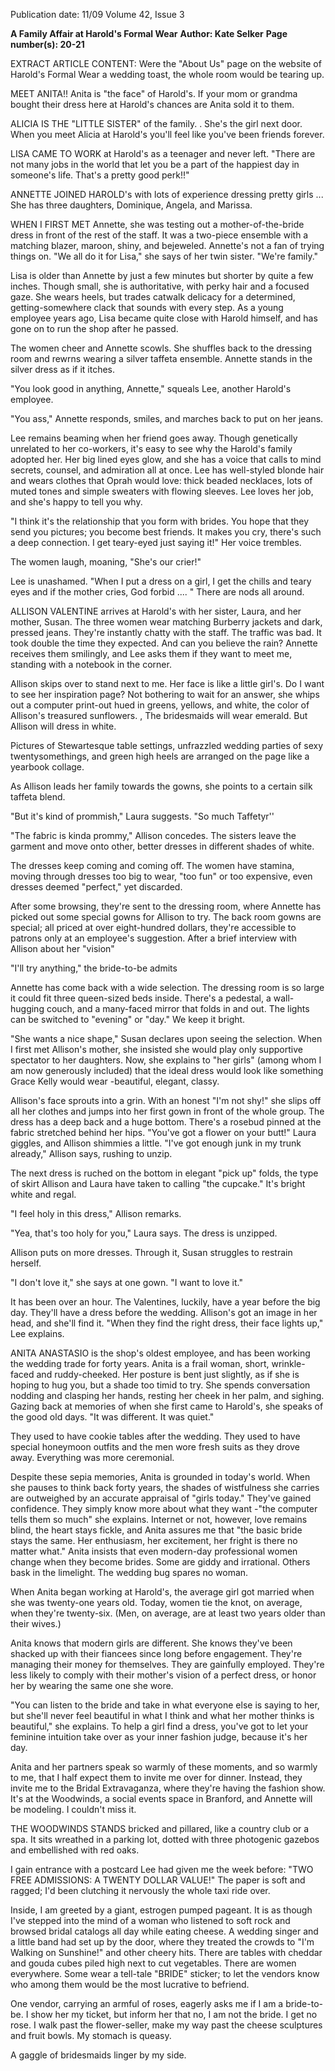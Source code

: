 Publication date: 11/09
Volume 42, Issue 3

**A Family Affair at Harold's Formal Wear**
**Author: Kate Selker**
**Page number(s): 20-21**

EXTRACT ARTICLE CONTENT:
Were the "About Us" page on the website of Harold's Formal Wear a wedding toast, the whole room would be tearing up.

MEET ANITA!!
Anita is "the face" of Harold's. If your mom or grandma bought their dress here at Harold's chances are Anita sold it to them.

ALICIA IS THE "LITTLE SISTER" of the family. . She's the girl next door. When you meet Alicia at Harold's you'll feel like you've been friends forever.

LISA CAME TO WORK at Harold's as a teenager and never left. "There are not many jobs in the world that let you be a part of the happiest day in someone's life. That's a pretty good perk!!"

ANNETTE JOINED HAROLD's with lots of experience dressing pretty girls ... She has three daughters, Dominique, Angela, and Marissa.

WHEN I FIRST MET Annette, she was testing out a mother-of-the-bride dress in front of the rest of the staff. It was a two-piece ensemble with a matching blazer, maroon, shiny, and bejeweled. Annette's not a fan of trying things on. "We all do it for Lisa," she says of her twin sister. "We're family."

Lisa is older than Annette by just a few minutes but shorter by quite a few inches. Though small, she is authoritative, with perky hair and a focused gaze. She wears heels, but trades catwalk delicacy for a determined, getting-somewhere clack that sounds with every step. As a young employee years ago, Lisa became quite close with Harold himself, and has gone on to run the shop after he passed.

The women cheer and Annette scowls. She shuffles back to the dressing room and rewrns wearing a silver taffeta ensemble. Annette stands in the silver dress as if it itches.

"You look good in anything, Annette," squeals Lee, another Harold's employee.

"You ass," Annette responds, smiles, and marches back to put on her jeans.

Lee remains beaming when her friend goes away. Though genetically unrelated to her co-workers, it's easy to see why the Harold's family adopted her. Her big lined eyes glow, and she has a voice that calls to mind secrets, counsel, and admiration all at once. Lee has well-styled blonde hair and wears clothes that Oprah would love: thick beaded necklaces, lots of muted tones and simple sweaters with flowing sleeves. Lee loves her job, and she's happy to tell you why.

"I think it's the relationship that you form with brides. You hope that they send you pictures; you become best friends. It makes you cry, there's such a deep connection. I get teary-eyed just saying it!" Her voice trembles.

The women laugh, moaning, "She's our crier!"

Lee is unashamed. "When I put a dress on a girl, I get the chills and teary eyes and if the mother cries, God forbid .... " There are nods all around.

ALLISON VALENTINE arrives at Harold's with her sister, Laura, and her mother, Susan. The three women wear matching Burberry jackets and dark, pressed jeans. They're instantly chatty with the staff. The traffic was bad. It took double the time they expected. And can you believe the rain? Annette receives them smilingly, and Lee asks them if they want to meet me, standing with a notebook in the corner.

Allison skips over to stand next to me. Her face is like a little girl's. Do I want to see her inspiration page? Not bothering to wait for an answer, she whips out a computer print-out hued in greens, yellows, and white, the color of Allison's treasured sunflowers. , The bridesmaids will wear emerald. But Allison will dress in white.

Pictures of Stewartesque table settings, unfrazzled wedding parties of sexy twentysomethings, and green high heels are arranged on the page like a yearbook collage.

As Allison leads her family towards the gowns, she points to a certain silk taffeta blend.

"But it's kind of prommish," Laura suggests. "So much Taffetyr''

"The fabric is kinda prommy," Allison concedes. The sisters leave the garment and move onto other, better dresses in different shades of white.


The dresses keep coming and coming off. The women have stamina, moving through dresses too big to wear, "too fun" or too expensive, even dresses deemed "perfect," yet discarded.

After some browsing, they're sent to the dressing room, where Annette has picked out some special gowns for Allison to try. The back room gowns are special; all priced at over eight-hundred dollars, they're accessible to patrons only at an employee's suggestion. After a brief interview with Allison about her "vision"

"I'll try anything," the bride-to-be admits

Annette has come back with a wide selection. The dressing room is so large it could fit three queen-sized beds inside. There's a pedestal, a wall-hugging couch, and a many-faced mirror that folds in and out. The lights can be switched to "evening" or "day." We keep it bright.

"She wants a nice shape," Susan declares upon seeing the selection. When I first met Allison's mother, she insisted she would play only supportive spectator to her daughters. Now, she explains to "her girls" (among whom I am now generously included) that the ideal dress would look like something Grace Kelly would wear -beautiful, elegant, classy.

Allison's face sprouts into a grin. With an honest "I'm not shy!" she slips off all her clothes and jumps into her first gown in front of the whole group. The dress has a deep back and a huge bottom. There's a rosebud pinned at the fabric stretched behind her hips. "You've got a flower on your butt!" Laura giggles, and Allison shimmies a little. "I've got enough junk in my trunk already," Allison says, rushing to unzip.

The next dress is ruched on the bottom in elegant "pick up" folds, the type of skirt Allison and Laura have taken to calling "the cupcake." It's bright white and regal.

"I feel holy in this dress," Allison remarks.

"Yea, that's too holy for you," Laura says. The dress is unzipped.

Allison puts on more dresses. Through it, Susan struggles to restrain herself.

"I don't love it," she says at one gown. "I want to love it."


It has been over an hour. The Valentines, luckily, have a year before the big day. They'll have a dress before the wedding. Allison's got an image in her head, and she'll find it. "When they find the right dress, their face lights up," Lee explains.

ANITA ANASTASIO is the shop's oldest employee, and has been working the wedding trade for forty years. Anita is a frail woman, short, wrinkle-faced and ruddy-cheeked. Her posture is bent just slightly, as if she is hoping to hug you, but a shade too timid to try. She spends conversation nodding and clasping her hands, resting her cheek in her palm, and sighing. Gazing back at memories of when she first came to Harold's, she speaks of the good old days. "It was different. It was quiet."

They used to have cookie tables after the wedding. They used to have special honeymoon outfits and the men wore fresh suits as they drove away. Everything was more ceremonial.

Despite these sepia memories, Anita is grounded in today's world. When she pauses to think back forty years, the shades of wistfulness she carries are outweighed by an accurate appraisal of "girls today." They've gained confidence. They simply know more about what they want -"the computer tells them so much" she explains. Internet or not, however, love remains blind, the heart stays fickle, and Anita assures me that "the basic bride stays the same. Her enthusiasm, her excitement, her fright is there no matter what." Anita insists that even modern-day professional women change when they become brides. Some are giddy and irrational. Others bask in the limelight. The wedding bug spares no woman.

When Anita began working at Harold's, the average girl got married when she was twenty-one years old. Today, women tie the knot, on average, when they're twenty-six. (Men, on average, are at least two years older than their wives.)

Anita knows that modern girls are different. She knows they've been shacked up with their fiancees since long before engagement. They're managing their money for themselves. They are gainfully employed. They're less likely to comply with their mother's vision of a perfect dress, or honor her by wearing the same one she wore.

"You can listen to the bride and take in what everyone else is saying to her, but she'll never feel beautiful in what I think and what her mother thinks is beautiful," she explains. To help a girl find a dress, you've got to let your feminine intuition take over as your inner fashion judge, because it's her day.

Anita and her partners speak so warmly of these moments, and so warmly to me, that I half expect them to invite me over for dinner. Instead, they invite me to the Bridal Extravaganza, where they're having the fashion show. It's at the Woodwinds, a social events space in Branford, and Annette will be modeling. I couldn't miss it.


THE WOODWINDS STANDS bricked and pillared, like a country club or a spa. It sits wreathed in a parking lot, dotted with three photogenic gazebos and embellished with red oaks.

I gain entrance with a postcard Lee had given me the week before: "TWO FREE ADMISSIONS: A TWENTY DOLLAR VALUE!" The paper is soft and ragged; I'd been clutching it nervously the whole taxi ride over.

Inside, I am greeted by a giant, estrogen pumped pageant. It is as though I've stepped into the mind of a woman who listened to soft rock and browsed bridal catalogs all day while eating cheese. A wedding singer and a little band had set up by the door, where they treated the crowds to "I'm Walking on Sunshine!" and other cheery hits. There are tables with cheddar and gouda cubes piled high next to cut vegetables. There are women everywhere. Some wear a tell-tale "BRIDE" sticker; to let the vendors know who among them would be the most lucrative to befriend.

One vendor, carrying an armful of roses, eagerly asks me if I am a bride-to-be. I show her my ticket, but inform her that no, I am not the bride. I get no rose. I walk past the flower-seller, make my way past the cheese sculptures and fruit bowls. My stomach is queasy.

A gaggle of bridesmaids linger by my side.